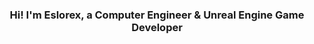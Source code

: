 
<h3 align="center">Hi! I'm Eslorex, a Computer Engineer & Unreal Engine Game Developer </h3>






